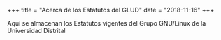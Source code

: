 +++
title = "Acerca de los Estatutos del GLUD"
date = "2018-11-16"
+++

Aqui se almacenan los Estatutos vigentes del Grupo GNU/Linux de la Universidad Distrital
